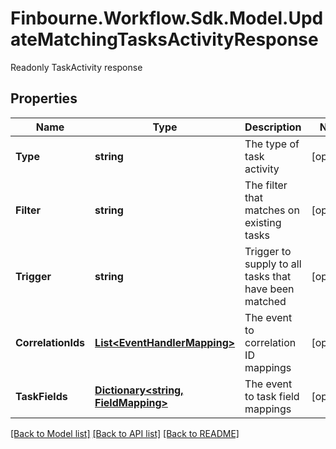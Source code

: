 # Finbourne.Workflow.Sdk.Model.UpdateMatchingTasksActivityResponse
Readonly TaskActivity response

## Properties

Name | Type | Description | Notes
------------ | ------------- | ------------- | -------------
**Type** | **string** | The type of task activity | [optional] 
**Filter** | **string** | The filter that matches on existing tasks | [optional] 
**Trigger** | **string** | Trigger to supply to all tasks that have been matched | [optional] 
**CorrelationIds** | [**List&lt;EventHandlerMapping&gt;**](EventHandlerMapping.md) | The event to correlation ID mappings | [optional] 
**TaskFields** | [**Dictionary&lt;string, FieldMapping&gt;**](FieldMapping.md) | The event to task field mappings | [optional] 

[[Back to Model list]](../README.md#documentation-for-models) [[Back to API list]](../README.md#documentation-for-api-endpoints) [[Back to README]](../README.md)

